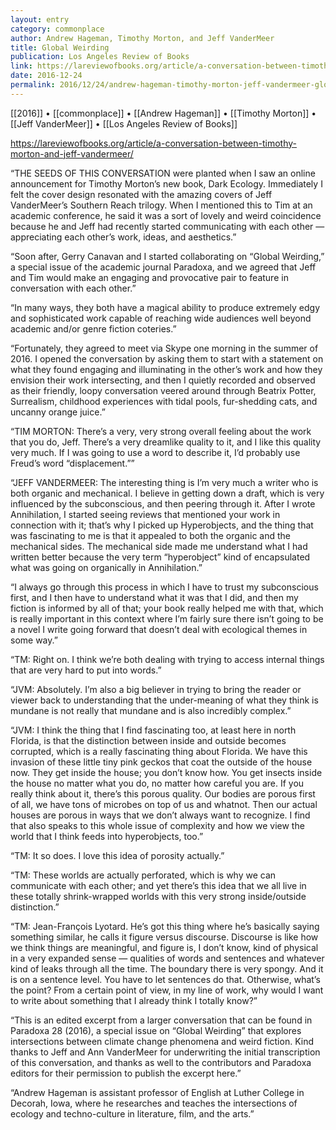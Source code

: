 ```yaml
---
layout: entry
category: commonplace
author: Andrew Hageman, Timothy Morton, and Jeff VanderMeer
title: Global Weirding
publication: Los Angeles Review of Books
link: https://lareviewofbooks.org/article/a-conversation-between-timothy-morton-and-jeff-vandermeer/
date: 2016-12-24
permalink: 2016/12/24/andrew-hageman-timothy-morton-jeff-vandermeer-global-weirding
---
```


[[2016]] • [[commonplace]] • [[Andrew Hageman]] • [[Timothy Morton]] • [[Jeff VanderMeer]] • [[Los Angeles Review of Books]]

https://lareviewofbooks.org/article/a-conversation-between-timothy-morton-and-jeff-vandermeer/

“THE SEEDS OF THIS CONVERSATION were planted when I saw an online announcement for Timothy Morton’s new book, Dark Ecology. Immediately I felt the cover design resonated with the amazing covers of Jeff VanderMeer’s Southern Reach trilogy. When I mentioned this to Tim at an academic conference, he said it was a sort of lovely and weird coincidence because he and Jeff had recently started communicating with each other — appreciating each other’s work, ideas, and aesthetics.”

“Soon after, Gerry Canavan and I started collaborating on “Global Weirding,” a special issue of the academic journal Paradoxa, and we agreed that Jeff and Tim would make an engaging and provocative pair to feature in conversation with each other.”

“In many ways, they both have a magical ability to produce extremely edgy and sophisticated work capable of reaching wide audiences well beyond academic and/or genre fiction coteries.”

“Fortunately, they agreed to meet via Skype one morning in the summer of 2016. I opened the conversation by asking them to start with a statement on what they found engaging and illuminating in the other’s work and how they envision their work intersecting, and then I quietly recorded and observed as their friendly, loopy conversation veered around through Beatrix Potter, Surrealism, childhood experiences with tidal pools, fur-shedding cats, and uncanny orange juice.”

“TIM MORTON: There’s a very, very strong overall feeling about the work that you do, Jeff. There’s a very dreamlike quality to it, and I like this quality very much. If I was going to use a word to describe it, I’d probably use Freud’s word “displacement.””

“JEFF VANDERMEER: The interesting thing is I’m very much a writer who is both organic and mechanical. I believe in getting down a draft, which is very influenced by the subconscious, and then peering through it. After I wrote Annihilation, I started seeing reviews that mentioned your work in connection with it; that’s why I picked up Hyperobjects, and the thing that was fascinating to me is that it appealed to both the organic and the mechanical sides. The mechanical side made me understand what I had written better because the very term “hyperobject” kind of encapsulated what was going on organically in Annihilation.”

“I always go through this process in which I have to trust my subconscious first, and I then have to understand what it was that I did, and then my fiction is informed by all of that; your book really helped me with that, which is really important in this context where I’m fairly sure there isn’t going to be a novel I write going forward that doesn’t deal with ecological themes in some way.”

“TM: Right on. I think we’re both dealing with trying to access internal things that are very hard to put into words.”

“JVM: Absolutely. I’m also a big believer in trying to bring the reader or viewer back to understanding that the under-meaning of what they think is mundane is not really that mundane and is also incredibly complex.”

“JVM: I think the thing that I find fascinating too, at least here in north Florida, is that the distinction between inside and outside becomes corrupted, which is a really fascinating thing about Florida. We have this invasion of these little tiny pink geckos that coat the outside of the house now. They get inside the house; you don’t know how. You get insects inside the house no matter what you do, no matter how careful you are. If you really think about it, there’s this porous quality. Our bodies are porous first of all, we have tons of microbes on top of us and whatnot. Then our actual houses are porous in ways that we don’t always want to recognize. I find that also speaks to this whole issue of complexity and how we view the world that I think feeds into hyperobjects, too.”

“TM: It so does. I love this idea of porosity actually.”

“TM: These worlds are actually perforated, which is why we can communicate with each other; and yet there’s this idea that we all live in these totally shrink-wrapped worlds with this very strong inside/outside distinction.”

“TM: Jean-François Lyotard. He’s got this thing where he’s basically saying something similar, he calls it figure versus discourse. Discourse is like how we think things are meaningful, and figure is, I don’t know, kind of physical in a very expanded sense — qualities of words and sentences and whatever kind of leaks through all the time. The boundary there is very spongy. And it is on a sentence level. You have to let sentences do that. Otherwise, what’s the point? From a certain point of view, in my line of work, why would I want to write about something that I already think I totally know?”

“This is an edited excerpt from a larger conversation that can be found in Paradoxa 28 (2016), a special issue on “Global Weirding” that explores intersections between climate change phenomena and weird fiction. Kind thanks to Jeff and Ann VanderMeer for underwriting the initial transcription of this conversation, and thanks as well to the contributors and Paradoxa editors for their permission to publish the excerpt here.”

“Andrew Hageman is assistant professor of English at Luther College in Decorah, Iowa, where he researches and teaches the intersections of ecology and techno-culture in literature, film, and the arts.”

